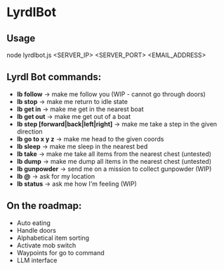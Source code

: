 # LyrdlBot
## Usage
node lyrdlbot.js <SERVER_IP> <SERVER_PORT> <EMAIL_ADDRESS> <PASSWORD>
## Lyrdl Bot commands:
- **lb follow** -> make me follow you (WIP - cannot go through doors)
- **lb stop** -> make me return to idle state
- **lb get in** -> make me get in the nearest boat
- **lb get out** -> make me get out of a boat
- **lb step [forward|back|left|right]** -> make me take a step in the given direction
- **lb go to x y z** -> make me head to the given coords
- **lb sleep** -> make me sleep in the nearest bed
- **lb take** -> make me take all items from the nearest chest (untested)
- **lb dump** -> make me dump all items in the nearest chest (untested)
- **lb gunpowder** -> send me on a mission to collect gunpowder (WIP)
- **lb @** -> ask for my location
- **lb status** -> ask me how I'm feeling (WIP)
## On the roadmap:
- Auto eating
- Handle doors
- Alphabetical item sorting
- Activate mob switch
- Waypoints for go to command
- LLM interface
